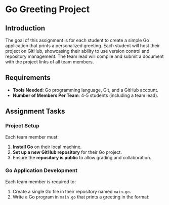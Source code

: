 # Go Greeting Project

## Introduction
The goal of this assignment is for each student to create a simple Go application that prints a personalized greeting. Each student will host their project on GitHub, showcasing their ability to use version control and repository management. The team lead will compile and submit a document with the project links of all team members.

## Requirements
- **Tools Needed**: Go programming language, Git, and a GitHub account.
- **Number of Members Per Team**: 4-5 students (including a team lead).

## Assignment Tasks

### Project Setup
Each team member must:
1. **Install Go** on their local machine.
2. **Set up a new GitHub repository** for their Go project.
3. Ensure the **repository is public** to allow grading and collaboration.

### Go Application Development
Each team member is required to:
1. Create a single Go file in their repository named `main.go`.
2. Write a Go program in `main.go` that prints a greeting in the format: 
